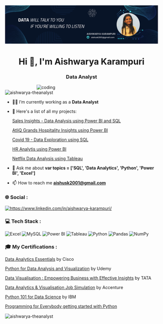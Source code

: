![logo](https://github.com/Aishwarya-TheAnalyst/Aishwarya-TheAnalyst/blob/main/BG.png)
<h1 align="center">Hi 👋, I'm Aishwarya Karampuri</h1>
<h3 align="center">Data Analyst</h3>


<img align="right" alt="coding" width="400" src="https://media.tenor.com/S59bPkT0pqcAAAAC/programming.gif">

<p align="left"> <img src="https://komarev.com/ghpvc/?username=aishwarya-theanalyst&label=Profile%20views&color=0e75b6&style=flat" alt="aishwarya-theanalyst" /> </p>

- 👩‍💼 I’m currently working as a **Data Analyst** 

- 📂 Here's a list of all my projects:

  [Sales Insights - Data Analysis using Power BI and SQL](https://github.com/Aishwarya-TheAnalyst/Sales-Insights-Data-Analysis-using-PowerBI-and-SQL)

  [AtliQ  Grands Hospitality Insights using Power BI](https://github.com/Aishwarya-TheAnalyst/AtliQ-Grands-Hospitality-Insights-using-Power-BI)

  [Covid 19 - Data Exploration using SQL](https://github.com/Aishwarya-TheAnalyst/Covid-19-Data-Exploration-using-SQL)

  [HR Analytis using Power BI](https://github.com/Aishwarya-TheAnalyst/HR-Analytics-using-Power-BI)

  [Netflix Data Analysis using Tableau](https://github.com/Aishwarya-TheAnalyst/Netflix-Data-Analysis-using-Tableau)

- 💬 Ask me about **var topics = ['SQL', 'Data Analytics', 'Python', 'Power BI', 'Excel']**

- 📫 How to reach me **aishusk2001@gmail.com**

<h3 align="left">🌐 Social :</h3>
<p align="left">
<a href="https://linkedin.com/in/https://www.linkedin.com/in/aishwarya-karampuri/" target="blank"><img align="center" src="https://raw.githubusercontent.com/rahuldkjain/github-profile-readme-generator/master/src/images/icons/Social/linked-in-alt.svg" alt="https://www.linkedin.com/in/aishwarya-karampuri/" height="30" width="40" /></a>
</p>

### 💻 Tech Stack :


![Excel](https://img.shields.io/badge/Excel-217346?style=for-the-badge&logo=microsoft-excel&logoColor=white&labelColor=217346)
![MySQL](https://img.shields.io/badge/MySQL-4479A1?style=for-the-badge&logo=mysql&logoColor=white&labelColor=4479A1)
![Power BI](https://img.shields.io/badge/Power%20BI-F2C811?style=for-the-badge&logo=power-bi&logoColor=white&labelColor=F2C811)
![Tableau](https://img.shields.io/badge/Tableau-E97627?style=for-the-badge&logo=tableau&logoColor=white&labelColor=E97627)
![Python](https://img.shields.io/badge/Python-3776AB?style=for-the-badge&logo=python&logoColor=white&labelColor=3776AB)
![Pandas](https://img.shields.io/badge/Pandas-150458?style=for-the-badge&logo=pandas&logoColor=white&labelColor=150458)
![NumPy](https://img.shields.io/badge/NumPy-013243?style=for-the-badge&logo=numpy&logoColor=white&labelColor=013243)


### 🎓 My Certifications : 
[Data Analytics Essentials](https://www.credly.com/badges/7470f40b-cbeb-4524-98d6-8e59b6286532/public_url) by Cisco

[Python for Data Analysis and Visualization](https://www.udemy.com/certificate/UC-3c88858d-ee63-441c-93fe-7d6390a37604/) by Udemy

[Data Visualisation : Empowering Business with Effective Insights](https://forage-uploads-prod.s3.amazonaws.com/completion-certificates/Tata/MyXvBcppsW2FkNYCX_Tata_rDWP2Jqwfdoy5L2QT_1701000809415_completion_certificate.pdf) by TATA

[Data Analytics & Visualisation Job Simulation](https://forage-uploads-prod.s3.amazonaws.com/completion-certificates/Accenture%20North%20America/hzmoNKtzvAzXsEqx8_Accenture%20North%20America_rDWP2Jqwfdoy5L2QT_1700672574734_completion_certificate.pdf) by Accenture

[Python 101 for Data Science](https://courses.cognitiveclass.ai/certificates/374fc62cb45e4e78a02b2c64e0bf5a32) by IBM

[Programming for Everybody getting started with Python](https://www.coursera.org/account/accomplishments/verify/M8N4Y6ZGBBLE?utm_source=mobile&utm_medium=certificate&utm_content=cert_image&utm_campaign=sharing_cta&utm_product=course)

<p><img align="center" src="https://github-readme-streak-stats.herokuapp.com/?user=aishwarya-theanalyst&theme=default" alt="aishwarya-theanalyst" /></p>

